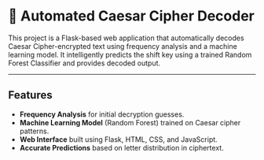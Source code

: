 # 🔐 Automated Caesar Cipher Decoder

This project is a Flask-based web application that automatically decodes Caesar Cipher-encrypted text using frequency analysis and a machine learning model. It intelligently predicts the shift key using a trained Random Forest Classifier and provides decoded output.

---

## Features

- **Frequency Analysis** for initial decryption guesses.
- **Machine Learning Model** (Random Forest) trained on Caesar cipher patterns.
- **Web Interface** built using Flask, HTML, CSS, and JavaScript.
- **Accurate Predictions** based on letter distribution in ciphertext.

